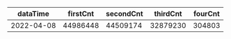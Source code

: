 |dataTime|firstCnt|secondCnt|thirdCnt|fourCnt|
|-|-|-|-|-|
|2022-04-08|44986448|44509174|32879230|304803|